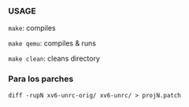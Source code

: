 ### USAGE

`make`:  compiles

`make qemu`:  compiles & runs

`make clean`:  cleans directory

### Para los parches

`diff -rupN xv6-unrc-orig/ xv6-unrc/ > projN.patch`